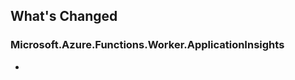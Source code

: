 ## What's Changed

<!-- Please add your release notes in the following format:
- My change description (#PR/#issue)
-->

### Microsoft.Azure.Functions.Worker.ApplicationInsights <version>

- <event>
